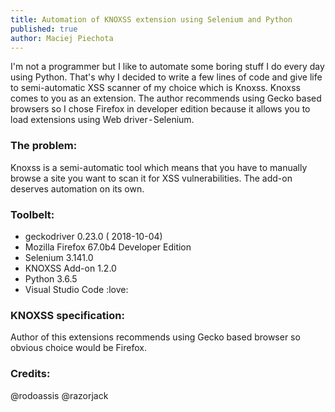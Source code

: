 ```yaml
---
title: Automation of KNOXSS extension using Selenium and Python
published: true
author: Maciej Piechota
---
```


I'm not a programmer but I like to automate some boring stuff I do every day using Python. That's why I decided to write a few lines of code and give life to semi-automatic XSS scanner of my choice which is Knoxss.
Knoxss comes to you as an extension. The author recommends using Gecko based browsers so I chose Firefox in developer edition because it allows you to load extensions using Web driver - Selenium.

### The problem:

Knoxss is a semi-automatic tool which means that you have to manually browse a site you want to scan it for XSS vulnerabilities. The add-on deserves automation on its own.

### Toolbelt:

- geckodriver 0.23.0 ( 2018-10-04)
- Mozilla Firefox 67.0b4 Developer Edition
- Selenium 3.141.0
- KNOXSS Add-on 1.2.0
- Python 3.6.5
- Visual Studio Code :love:

### KNOXSS specification:

Author of this extensions recommends using Gecko based browser so obvious choice would be Firefox.


### Credits:

@rodoassis
@razorjack


